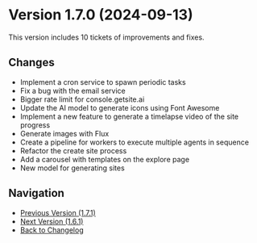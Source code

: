 # Version 1.7.0 (2024-09-13)

This version includes 10 tickets of improvements and fixes.

## Changes

- Implement a cron service to spawn periodic tasks
- Fix a bug with the email service
- Bigger rate limit for console.getsite.ai
- Update the AI model to generate icons using Font Awesome
- Implement a new feature to generate a timelapse video of the site progress
- Generate images with Flux
- Create a pipeline for workers to execute multiple agents in sequence
- Refactor the create site process
- Add a carousel with templates on the explore page
- New model for generating sites

## Navigation

- [Previous Version (1.7.1)](1.7.1.md)
- [Next Version (1.6.1)](1.6.1.md)
- [Back to Changelog](../changelog.md)